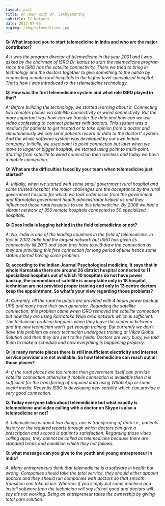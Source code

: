 ```yaml
---
layout: post
title: An Hour with Dr. Sathyamurthy 
subtitle: 5C Network
date: 2017-07-05
bigimg: /img/telemedicine.jpg
---
```


**Q:  What inspired you to start telemedicine in India and who are the major contributor?**

_A: I was the program director of telemedicine in the year 2001 and I was asked by the chairman of ISRO Dr. kartus to start the telemedicine program since the ISRO has the satellite connectivity. There we tried to bring in technology and the doctors together to give something to the nation by connecting remote rural hospitals to the higher level specialized hospital. That’s how I was introduced to the telemedicine technology._

**Q:  How was the first telemedicine system and what role ISRO played in that?**

_A: Before building the technology, we started learning about it. Connecting two remotes places via satellite connectivity or wired connectivity. But the more important was how can we transfer the data and how can we use video confessing to connect patients with doctors. This system was a medium for patients to get treated or to take opinion from a doctor and simultaneously we can send patients record or data to the doctors’ system. And the whole software system was developed by our own Indian company. Initially, we used point to point connection but later when we move to larger or bigger hospital, we started using point to multi-point. Starting from satellite to wired connection then wireless and today we have a mobile connection._
 
**Q:  What are the difficulties faced by your team when telemedicine just started?**

_A: Initially, when we started with some small government rural hospital and some trusted hospital, the major challenges are the acceptance by the rural government hospital for which we took order issue from the government and Karnataka government health administrator helped us and they influenced those rural hospitals to use this telemedicine. By 2008 we had a vibrant network of 350 remote hospitals connected to 50 specialized hospitals._

**Q:  Does India is lagging behind in the field telemedicine or not?**

_A: No, India is one of the leading countries in the field of telemedicine. In fact in 2002 India had the largest network but ISRO has given its connectivity till 2010 and soon they have to withdraw the connection as they are providing this free connection for long period of time hence some states started having some problem._

**Q:  according to the Indian Journal Psychological medicine, It says that in whole Karnataka there are around 26 district hospital connected to 11 specialized hospitals out of which 10 hospitals do not have power backup, the connection of satellite is acceptable only in 18 hospital, technician are not provided proper training and only in 13 centre doctors keep the appointment. So what’s your view regarding those problems?**

_A:   Currently, all the rural hospitals are provided with 4 hours power backup UPS and many have their own generator. Regarding the satellite connection, this problem came when ISRO removed the satellite connection but now they are using Karnataka Wide area network which is sufficient. 
The technician problem happens when they leave the center in between and the new technician won't get enough training. But currently we don’t have this problem as every technician undergoes training at Vikas Global Solution and then they are sent to the fields. 
Doctors are very busy, we told them to make a schedule and now everything is happening properly._

**Q: In many remote places there is still insufficient electricity and internet service provider are not available. So how telemedicine can reach out all those places?**

_A: If the rural places are too remote then government itself can provide satellite connection otherwise if mobile connection is available then it is sufficient for the transferring of required data using WhatsApp or some social media. Recently ISRO is developing new satellite which can provide a very good connection._

**Q. Today everyone talks about telemedicine but what exactly is telemedicine and video calling with a doctor on Skype is also a telemedicine or not?**

_A. telemedicine is about two things, one is transferring of data i.e., patients history or the required reports through which doctors can give a prescription and second is patient’s satisfaction. Regarding those video calling apps, they cannot be called as telemedicine because there are standard terms and condition which they not follows._

**Q: what message can you give to the youth and young entrepreneur in India?**

_A. Many entrepreneurs think that telemedicine is a software in health but wrong. Companies should take the total service, they should either appoint doctors and they should run companies with doctors so that smooth transition can take place. Whereas if you simply put some machine and install software then the technician will say it’s not good and doctors will say it’s not working. Being an entrepreneur takes the ownership by giving total care solution._
